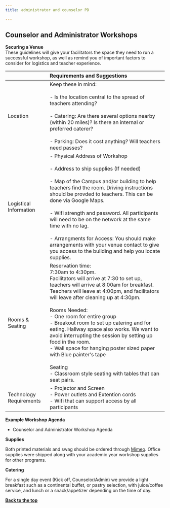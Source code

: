 ```yaml
---
title: administrator and counselor PD

---
```

<a id="top"></a>


## **Counselor and Administrator Workshops**

**Securing a Venue**<br/>
These guidelines will give your facilitators the space they need to run a successful workshop, as well as remind you of important factors to consider for logistics and teacher experience. <br/>

| |Requirements and Suggestions| 
|:-----|:-----------|
|Location|Keep these in mind:<br/><Br/> - Is the location central to the spread of teachers attending?<br/><Br/>- Catering: Are there several options nearby (within 20 miles)? Is there an internal or preferred caterer?<br/><br/> - Parking: Does it cost anything? Will teachers need passes? | 
|Logistical Information|- Physical Address of Workshop<br/><br/>- Address to ship supplies (If needed)<br/><Br/> - Map of the Campus and/or building to help teachers find the room. Driving instructions should be provded to teachers. This can be done via Google Maps.<br/><br/> - Wifi strength and password. All participants will need to be on the network at the same time with no lag.<br/><br/> - Arrangments for Access: You should make arrangements with your venue contact to give you access to the building and help you locate supplies.|  |
|Rooms & Seating| Reservation time: <br/>7:30am to 4:30pm.<Br/> Facilitators will arrive at 7:30 to set up, teachers will arrive at 8:00am for breakfast. Teachers will leave at 4:00pm, and facilitators will leave after cleaning up at 4:30pm.<br/><br/>Rooms Needed:<br/>- One room for entire group<br/>- Breakout room to set up catering and for eating. Hallway space also works. We want to avoid interrupting the session by setting up food in the room.<br/>- Wall space for hanging poster sized paper with Blue painter's tape<br/><br/>Seating<br/>- Classroom style seating with tables that can seat pairs.| 
|Technology <br/>Requirements| - Projector and Screen<br/> - Power outlets and Extention cords<br/> - Wifi that can support access by all participants<br/> |


**Example Workshop Agenda**<br/> 
- Counselor and Administrator Workshop Agenda

**Supplies**<br/>

Both printed materials and swag should be ordered through [Mimeo](marketplace.mimeo.com/codeorgworkshop). Office supplies were shipped along with your academic year workshop supplies for other programs.


**Catering** <br/>

For a single day event (Kick off, Counselor/Admin) we provide a light breakfast such as a continental buffet, or pastry selection, with juice/coffee service, and lunch or a snack/appetizer depending on the time of day. 




[**Back to the top**](#top)
<br/>

